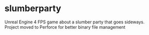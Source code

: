 # slumberparty
Unreal Engine 4 FPS game about a slumber party that goes sideways.
Project moved to Perforce for better binary file management 
